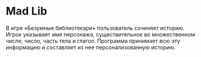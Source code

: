 # Mad Lib
В игре «Безумные библиотекари• пользователь сочиняет историю. Игрок указывает имя персонажа, существительное во множественном числе, число, часть тела
и глагол. Программа принимает всю эту информацию и составляет из нее персонализованную историю.
